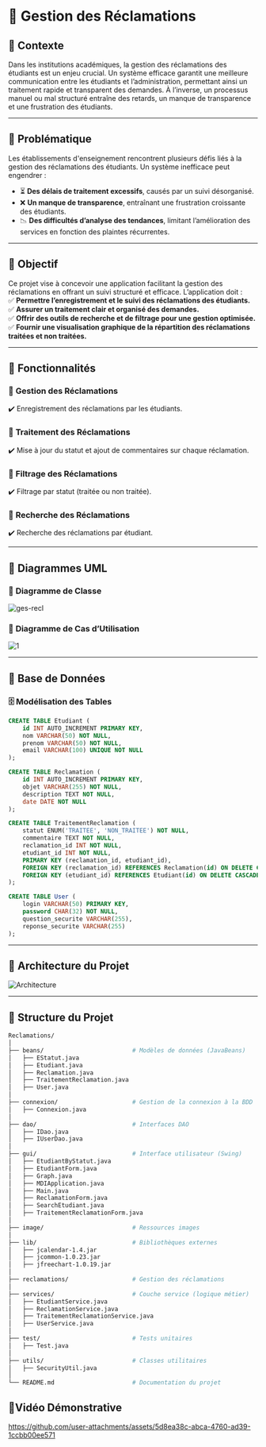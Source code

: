 # 📌 Gestion des Réclamations  

## 📌 Contexte  
Dans les institutions académiques, la gestion des réclamations des étudiants est un enjeu crucial. Un système efficace garantit une meilleure communication entre les étudiants et l’administration, permettant ainsi un traitement rapide et transparent des demandes. À l’inverse, un processus manuel ou mal structuré entraîne des retards, un manque de transparence et une frustration des étudiants.  

---

## 📌 Problématique  
Les établissements d'enseignement rencontrent plusieurs défis liés à la gestion des réclamations des étudiants. Un système inefficace peut engendrer :  
- ⏳ **Des délais de traitement excessifs**, causés par un suivi désorganisé.  
- ❌ **Un manque de transparence**, entraînant une frustration croissante des étudiants.  
- 📉 **Des difficultés d’analyse des tendances**, limitant l’amélioration des services en fonction des plaintes récurrentes.  

---

## 📌 Objectif  
Ce projet vise à concevoir une application facilitant la gestion des réclamations en offrant un suivi structuré et efficace. L’application doit :  
✅ **Permettre l’enregistrement et le suivi des réclamations des étudiants.**  
✅ **Assurer un traitement clair et organisé des demandes.**  
✅ **Offrir des outils de recherche et de filtrage pour une gestion optimisée.**  
✅ **Fournir une visualisation graphique de la répartition des réclamations traitées et non traitées.**  

---

## 📌 Fonctionnalités  

### 📍 **Gestion des Réclamations**  
✔️ Enregistrement des réclamations par les étudiants.  

### 📍 **Traitement des Réclamations**  
✔️ Mise à jour du statut et ajout de commentaires sur chaque réclamation.  

### 📍 **Filtrage des Réclamations**  
✔️ Filtrage par statut (traitée ou non traitée).  

### 📍 **Recherche des Réclamations**  
✔️ Recherche des réclamations par étudiant.  

---

## 📌 Diagrammes UML  
### 🎯 **Diagramme de Classe**  
![ges-recl](https://github.com/user-attachments/assets/f5ae2ed5-ba1c-438f-bd96-f599365923b5)


### 🎯 **Diagramme de Cas d’Utilisation**  
![1](https://github.com/user-attachments/assets/221883cc-14e9-434a-a7c7-f0f466eebc50)  

---

## 📌 Base de Données  

### 🗄️ **Modélisation des Tables**  
```sql
CREATE TABLE Etudiant (
    id INT AUTO_INCREMENT PRIMARY KEY,
    nom VARCHAR(50) NOT NULL,
    prenom VARCHAR(50) NOT NULL,
    email VARCHAR(100) UNIQUE NOT NULL
);

CREATE TABLE Reclamation (
    id INT AUTO_INCREMENT PRIMARY KEY,
    objet VARCHAR(255) NOT NULL,
    description TEXT NOT NULL,
    date DATE NOT NULL
);

CREATE TABLE TraitementReclamation (
    statut ENUM('TRAITEE', 'NON_TRAITEE') NOT NULL,
    commentaire TEXT NOT NULL,
    reclamation_id INT NOT NULL,
    etudiant_id INT NOT NULL,
    PRIMARY KEY (reclamation_id, etudiant_id),
    FOREIGN KEY (reclamation_id) REFERENCES Reclamation(id) ON DELETE CASCADE,
    FOREIGN KEY (etudiant_id) REFERENCES Etudiant(id) ON DELETE CASCADE
);

CREATE TABLE User (
    login VARCHAR(50) PRIMARY KEY,
    password CHAR(32) NOT NULL,
    question_securite VARCHAR(255),
    reponse_securite VARCHAR(255)
);
```
---

## 📌 Architecture du Projet  
![Architecture](https://github.com/user-attachments/assets/78ef851d-2bdc-4d32-ab79-63bc572ab1ac)  

---

## 📌 Structure du Projet  

```bash
Reclamations/
│
├── beans/                         # Modèles de données (JavaBeans)
│   ├── EStatut.java
│   ├── Etudiant.java
│   ├── Reclamation.java
│   ├── TraitementReclamation.java
│   ├── User.java
│
├── connexion/                     # Gestion de la connexion à la BDD
│   ├── Connexion.java
│
├── dao/                           # Interfaces DAO
│   ├── IDao.java
│   ├── IUserDao.java
│
├── gui/                           # Interface utilisateur (Swing)
│   ├── EtudiantByStatut.java
│   ├── EtudiantForm.java
│   ├── Graph.java
│   ├── MDIApplication.java
│   ├── Main.java
│   ├── ReclamationForm.java
│   ├── SearchEtudiant.java
│   ├── TraitementReclamationForm.java
│
├── image/                         # Ressources images
│
├── lib/                           # Bibliothèques externes
│   ├── jcalendar-1.4.jar
│   ├── jcommon-1.0.23.jar
│   ├── jfreechart-1.0.19.jar
│
├── reclamations/                  # Gestion des réclamations
│
├── services/                      # Couche service (logique métier)
│   ├── EtudiantService.java
│   ├── ReclamationService.java
│   ├── TraitementReclamationService.java
│   ├── UserService.java
│
├── test/                          # Tests unitaires
│   ├── Test.java
│
├── utils/                         # Classes utilitaires
│   ├── SecurityUtil.java
│
└── README.md                      # Documentation du projet
```

## 📌Vidéo Démonstrative

https://github.com/user-attachments/assets/5d8ea38c-abca-4760-ad39-1ccbb00ee571




